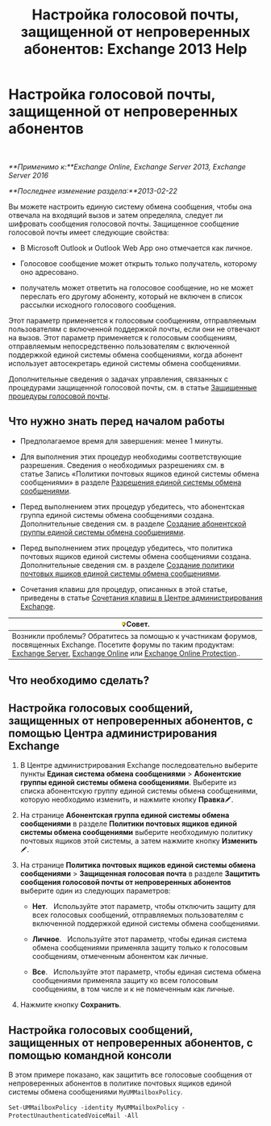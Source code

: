 ﻿---
title: 'Настройка голосовой почты, защищенной от непроверенных абонентов: Exchange 2013 Help'
TOCTitle: Настройка голосовой почты, защищенной от непроверенных абонентов
ms:assetid: 106bfa0a-a0fa-4a1b-bd59-4b6df1d0d61d
ms:mtpsurl: https://technet.microsoft.com/ru-ru/library/Dd335098(v=EXCHG.150)
ms:contentKeyID: 52059102
ms.date: 05/22/2018
mtps_version: v=EXCHG.150
ms.translationtype: MT
---

# Настройка голосовой почты, защищенной от непроверенных абонентов

 

_**Применимо к:**Exchange Online, Exchange Server 2013, Exchange Server 2016_

_**Последнее изменение раздела:**2013-02-22_

Вы можете настроить единую систему обмена сообщения, чтобы она отвечала на входящий вызов и затем определяла, следует ли шифровать сообщения голосовой почты. Защищенное сообщение голосовой почты имеет следующие свойства:

  - В Microsoft Outlook и Outlook Web App оно отмечается как личное.

  - Голосовое сообщение может открыть только получатель, которому оно адресовано.

  - получатель может ответить на голосовое сообщение, но не может переслать его другому абоненту, который не включен в список рассылки исходного голосового сообщения.

Этот параметр применяется к голосовым сообщениям, отправляемым пользователям с включенной поддержкой почты, если они не отвечают на вызов. Этот параметр применяется к голосовым сообщениям, отправляемым непосредственно пользователям с включенной поддержкой единой системы обмена сообщениями, когда абонент использует автосекретарь единой системы обмена сообщениями.

Дополнительные сведения о задачах управления, связанных с процедурами защищенной голосовой почты, см. в статье [Защищенные процедуры голосовой почты](protected-voice-mail-procedures-exchange-2013-help.md).

## Что нужно знать перед началом работы

  - Предполагаемое время для завершения: менее 1 минуты.

  - Для выполнения этих процедур необходимы соответствующие разрешения. Сведения о необходимых разрешениях см. в статье Запись «Политики почтовых ящиков единой системы обмена сообщениями» в разделе [Разрешения единой системы обмена сообщениями](unified-messaging-permissions-exchange-2013-help.md).

  - Перед выполнением этих процедур убедитесь, что абонентская группа единой системы обмена сообщениями создана. Дополнительные сведения см. в разделе [Создание абонентской группы единой системы обмена сообщениями](create-a-um-dial-plan-exchange-2013-help.md).

  - Перед выполнением этих процедур убедитесь, что политика почтовых ящиков единой системы обмена сообщениями создана. Дополнительные сведения см. в разделе [Создание политики почтовых ящиков единой системы обмена сообщениями](create-a-um-mailbox-policy-exchange-2013-help.md).

  - Сочетания клавиш для процедур, описанных в этой статье, приведены в статье [Сочетания клавиш в Центре администрирования Exchange](keyboard-shortcuts-in-the-exchange-admin-center-exchange-online-protection-help.md).

<table>
<thead>
<tr class="header">
<th><img src="images/Bb124558.tip(EXCHG.150).gif" title="Совет" alt="Совет" />Совет.</th>
</tr>
</thead>
<tbody>
<tr class="odd">
<td>Возникли проблемы? Обратитесь за помощью к участникам форумов, посвященных Exchange. Посетите форумы по таким продуктам: <a href="https://go.microsoft.com/fwlink/p/?linkid=60612">Exchange Server</a>, <a href="https://go.microsoft.com/fwlink/p/?linkid=267542">Exchange Online</a> или <a href="https://go.microsoft.com/fwlink/p/?linkid=285351">Exchange Online Protection</a>..</td>
</tr>
</tbody>
</table>


## Что необходимо сделать?

## Настройка голосовых сообщений, защищенных от непроверенных абонентов, с помощью Центра администрирования Exchange

1.  В Центре администрирования Exchange последовательно выберите пункты **Единая система обмена сообщениями** \> **Абонентские группы единой системы обмена сообщениями**. Выберите из списка абонентскую группу единой системы обмена сообщениями, которую необходимо изменить, и нажмите кнопку **Правка**![Значок редактирования](images/Bb124582.6f53ccb2-1f13-4c02-bea0-30690e6ea71d(EXCHG.150).gif "Значок редактирования").

2.  На странице **Абонентская группа единой системы обмена сообщениями** в разделе **Политики почтовых ящиков единой системы обмена сообщениями** выберите необходимую политику почтовых ящиков этой системы, а затем нажмите кнопку **Изменить**![Значок редактирования](images/Bb124582.6f53ccb2-1f13-4c02-bea0-30690e6ea71d(EXCHG.150).gif "Значок редактирования").

3.  На странице **Политика почтовых ящиков единой системы обмена сообщениями** \> **Защищенная голосовая почта** в разделе **Защитить сообщения голосовой почты от непроверенных абонентов** выберите один из следующих параметров:
    
      - **Нет**.   Используйте этот параметр, чтобы отключить защиту для всех голосовых сообщений, отправляемых пользователям с включенной поддержкой единой системы обмена сообщениями.
    
      - **Личное**.   Используйте этот параметр, чтобы единая система обмена сообщениями применяла защиту только к голосовым сообщениям, отмеченным абонентом как личные.
    
      - **Все**.   Используйте этот параметр, чтобы единая система обмена сообщениями применяла защиту ко всем голосовым сообщениям, в том числе и к не помеченным как личные.

4.  Нажмите кнопку **Сохранить**.

## Настройка голосовых сообщений, защищенных от непроверенных абонентов, с помощью командной консоли

В этом примере показано, как защитить все голосовые сообщения от непроверенных абонентов в политике почтовых ящиков единой системы обмена сообщениями `MyUMMailboxPolicy`.

    Set-UMMailboxPolicy -identity MyUMMailboxPolicy -ProtectUnauthenticatedVoiceMail -All

